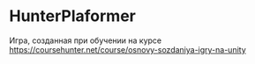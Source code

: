 # HunterPlaformer
Игра, созданная при обучении на курсе https://coursehunter.net/course/osnovy-sozdaniya-igry-na-unity
